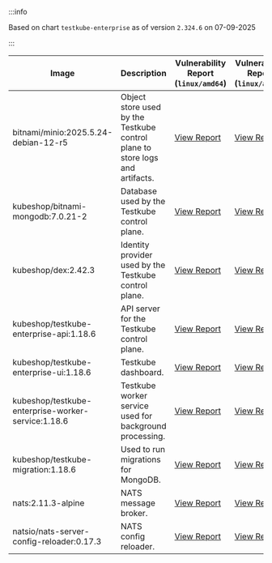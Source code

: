 :::info

Based on chart `testkube-enterprise` as of version `2.324.6` on 07-09-2025

:::

| Image | Description | Vulnerability Report (`linux/amd64`) | Vulnerability Report (`linux/arm64`) | Docker Image |
|-------|-------------|----------------------------------------|----------------------------------------|--------------|
| bitnami/minio:2025.5.24-debian-12-r5 | Object store used by the Testkube control plane to store logs and artifacts. | [View Report](./minio-2025.5.24-debian-12-r5_linux_amd64.md) | [View Report](./minio-2025.5.24-debian-12-r5_linux_arm64.md) | [View Image](https://hub.docker.com/layers/bitnami/minio/2025.5.24-debian-12-r5/images/sha256-b3d51900e846b92f7503ca6be07d2e8c56ebb6a13a60bc71b8777c716c074bcf?context=explore) |
| kubeshop/bitnami-mongodb:7.0.21-2 | Database used by the Testkube control plane. | [View Report](./bitnami-mongodb-7.0.21-2_linux_amd64.md) | [View Report](./bitnami-mongodb-7.0.21-2_linux_arm64.md) | [View Image](https://hub.docker.com/layers/kubeshop/bitnami-mongodb/7.0.21-2/images/sha256-c347474e6488832564a6ce3d1870056f52aa4e7123bb85ce391a60c0b4ecdf18?context=explore) |
| kubeshop/dex:2.42.3 | Identity provider used by the Testkube control plane. | [View Report](./dex-2.42.3_linux_amd64.md) | [View Report](./dex-2.42.3_linux_arm64.md) | [View Image](https://hub.docker.com/layers/kubeshop/dex/2.42.3/images/sha256-db03bd0a7b5d26c4c36034f227f3b16c1d3bdadf3bd56eb23f2ca9c442716cb6?context=explore) |
| kubeshop/testkube-enterprise-api:1.18.6 | API server for the Testkube control plane. | [View Report](./testkube-enterprise-api-1.18.6_linux_amd64.md) | [View Report](./testkube-enterprise-api-1.18.6_linux_arm64.md) | [View Image](https://hub.docker.com/layers/kubeshop/testkube-enterprise-api/1.18.6/images/sha256-804ef18baaee57d295f220733dcf107521be64c28bd21f62c47845b77d5df7d5?context=explore) |
| kubeshop/testkube-enterprise-ui:1.18.6 | Testkube dashboard. | [View Report](./testkube-enterprise-ui-1.18.6_linux_amd64.md) | [View Report](./testkube-enterprise-ui-1.18.6_linux_arm64.md) | [View Image](https://hub.docker.com/layers/kubeshop/testkube-enterprise-ui/1.18.6/images/sha256-0456e3c8c9a771a7fed5fd4b5686049446e2fdcc118311661b12587bafe8a315?context=explore) |
| kubeshop/testkube-enterprise-worker-service:1.18.6 | Testkube worker service used for background processing. | [View Report](./testkube-enterprise-worker-service-1.18.6_linux_amd64.md) | [View Report](./testkube-enterprise-worker-service-1.18.6_linux_arm64.md) | [View Image](https://hub.docker.com/layers/kubeshop/testkube-enterprise-worker-service/1.18.6/images/sha256-fd563ac813c8e8f254bbbac9edca4556dfcb445e105311c59dd008ff59d3274a?context=explore) |
| kubeshop/testkube-migration:1.18.6 | Used to run migrations for MongoDB. | [View Report](./testkube-migration-1.18.6_linux_amd64.md) | [View Report](./testkube-migration-1.18.6_linux_arm64.md) | [View Image](https://hub.docker.com/layers/kubeshop/testkube-migration/1.18.6/images/sha256-7955ea54e4044e199b86835de756e3e0b72910ebb0197f6603676b9eb3468d9a?context=explore) |
| nats:2.11.3-alpine | NATS message broker. | [View Report](./nats-2.11.3-alpine_linux_amd64.md) | [View Report](./nats-2.11.3-alpine_linux_arm64.md) | [View Image](https://hub.docker.com/layers/library/nats/2.11.3-alpine/images/sha256-f6be324fcee27f2a91178d74f77bb4ba3e5a9d2e72ba7d6871f45d14aadca40a?context=explore) |
| natsio/nats-server-config-reloader:0.17.3 | NATS config reloader. | [View Report](./nats-server-config-reloader-0.17.3_linux_amd64.md) | [View Report](./nats-server-config-reloader-0.17.3_linux_arm64.md) | [View Image](https://hub.docker.com/layers/natsio/nats-server-config-reloader/0.17.3/images/sha256-6798c689cca8a98f34e57db124abe46c81edf9bfb02d54ad85da60d0e41ef592?context=explore) |
